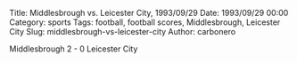 Title: Middlesbrough vs. Leicester City, 1993/09/29
Date: 1993/09/29 00:00
Category: sports
Tags: football, football scores, Middlesbrough, Leicester City
Slug: middlesbrough-vs-leicester-city
Author: carbonero


Middlesbrough 2 - 0 Leicester City
